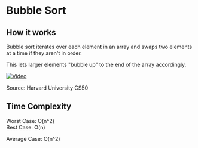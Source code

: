 # Bubble Sort

## How it works

Bubble sort iterates over each element in an array and swaps two elements at a time if they aren't in order.  

This lets larger elements "bubble up" to the end of the array accordingly.

[![Video](https://img.youtube.com/vi/8Kp-8OGwphY/0.jpg)](https://www.youtube.com/watch?v=8Kp-8OGwphY)

Source: Harvard University CS50

## Time Complexity

Worst Case: O(n^2)  
Best Case: O(n)  

Average Case: O(n^2)
